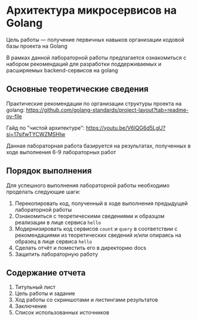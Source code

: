 # Архитектура микросервисов на Golang

Цель работы — получение первичных навыков организации кодовой базы проекта на Golang

В рамках данной лабораторной работы предлагается ознакомиться с набором рекомендаций для разработки поддерживаемых и расширяемых backend-сервисов на golang
 
## Основные теоретические сведения

Практические рекомендации по организации структуры проекта на golang: https://github.com/golang-standards/project-layout?tab=readme-ov-file

Гайд по "чистой архитектуре": https://youtu.be/V6lQG6d5LgU?si=17sjfwTYCWZMSHlw

Данная лабораторная работа базируется на результатах, полученных в ходе выполнения 6-9 лабораторных работ

## Порядок выполнения

Для успешного выполнения лабораторной работы необходимо проделать следующие шаги:

1. Перекопировать код, полученный в ходе выполнения предыдущей лабораторной работы
2. Ознакомиться с теоретическими сведениями и образцом реализации в лице сервиса `hello`
3. Модернизировать код сервисов `count` и `query` в соответствии с рекомендациями из теоретических сведений и/или опираясь на образец в лице сервиса `hello`
4. Сделать отчёт и поместить его в директорию docs
5. Защитить лабораторную работу

## Содержание отчета

1. Титульный лист
2. Цель работы и задание
3. Ход работы со скриншотами и листингами результатов 
4. Заключение
5. Список использованных источников